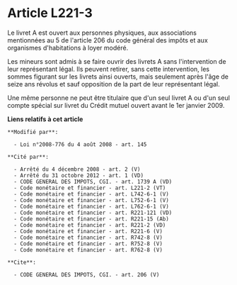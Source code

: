 # Article L221-3

Le livret A est ouvert aux personnes physiques, aux associations mentionnées au 5 de l'article 206 du code général des impôts
et aux organismes d'habitations à loyer modéré. 

Les mineurs sont admis à se faire ouvrir des livrets A sans l'intervention de leur représentant légal. Ils peuvent retirer,
sans cette intervention, les sommes figurant sur les livrets ainsi ouverts, mais seulement après l'âge de seize ans révolus
et sauf opposition de la part de leur représentant légal. 

Une même personne ne peut être titulaire que d'un seul livret A ou d'un seul compte spécial sur livret du Crédit mutuel
ouvert avant le 1er janvier 2009.

**Liens relatifs à cet article**

	**Modifié par**:

	  - Loi n°2008-776 du 4 août 2008 - art. 145

	**Cité par**:

	  - Arrêté du 4 décembre 2008 - art. 2 (V)
	  - Arrêté du 31 octobre 2012 - art. 1 (VD)
	  - CODE GENERAL DES IMPOTS, CGI. - art. 1739 A (VD)
	  - Code monétaire et financier - art. L221-2 (VT)
	  - Code monétaire et financier - art. L742-6-1 (V)
	  - Code monétaire et financier - art. L752-6-1 (V)
	  - Code monétaire et financier - art. L762-6-1 (V)
	  - Code monétaire et financier - art. R221-121 (VD)
	  - Code monétaire et financier - art. R221-15 (Ab)
	  - Code monétaire et financier - art. R221-2 (VD)
	  - Code monétaire et financier - art. R221-6 (V)
	  - Code monétaire et financier - art. R742-8 (V)
	  - Code monétaire et financier - art. R752-8 (V)
	  - Code monétaire et financier - art. R762-8 (V)

	**Cite**:

	  - CODE GENERAL DES IMPOTS, CGI. - art. 206 (V)
